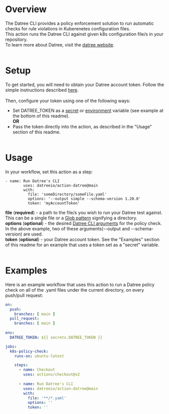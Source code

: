 # Overview
The Datree CLI provides a policy enforcement solution to run automatic checks for rule violations in Kuberenetes configuration files.  
This action runs the Datree CLI against given k8s configuration file/s in your repository.<br/>
To learn more about Datree, visit the [datree website](https://www.datree.io/).
<br/><br/>
# Setup
To get started, you will need to obtain your Datree account token. Follow the simple instructions described [here](https://hub.datree.io/account-token).
<br/><br/>
Then, configure your token using one of the following ways:
* Set DATREE_TOKEN as a [secret](https://docs.github.com/en/actions/reference/encrypted-secrets) or [environment](https://docs.github.com/en/actions/reference/environment-variables) variable (see example at the bottom of this readme).  
**OR**
* Pass the token directly into the action, as described in the "Usage" section of this readme.
<br/><br/>
# Usage
In your workflow, set this action as a step:
```
- name: Run Datree's CLI
        uses: datreeio/action-datree@main
        with:
          file: 'someDirectory/someFile.yaml'
          options: '--output simple --schema-version 1.20.0'
          token: 'myAccountToken'
```
**file** (**required**) - a path to the file/s you wish to run your Datree test against. This can be a single file or a [Glob pattern](https://www.digitalocean.com/community/tools/glob) signifying a directory.  
**options** (**optional**) - the desired [Datree CLI arguments](https://hub.datree.io/cli-arguments) for the policy check. In the above example, two of these arguments(--output and --schema-version) are used.  
**token** (**optional**) - your Datree account token. See the "Examples" section of this readme for an example that uses a token set as a "secret" variable.
<br/><br/>
# Examples
Here is an example workflow that uses this action to run a Datree policy check on all of the .yaml files under the current directory, on every push/pull request:
```yaml
on:
  push:
    branches: [ main ]
  pull_request:
    branches: [ main ]
    
env:
  DATREE_TOKEN: ${{ secrets.DATREE_TOKEN }} 

jobs:
  k8s-policy-check:
    runs-on: ubuntu-latest

    steps:
      - name: Checkout
        uses: actions/checkout@v2
        
      - name: Run Datree's CLI
        uses: datreeio/action-datree@main
        with:
          file: '**/*.yaml'
          options: ''
          token: ''
```
<br/>

<!--# Output
The output of this action will look something like this:

![Alt text](/Resources/output.jpg?raw=true "Optional Title")
--!>
